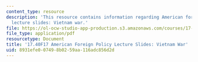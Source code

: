 ```yaml
---
content_type: resource
description: 'This resource contains information regarding American foreign policy
  lecture slides: Vietnam war.'
file: https://ol-ocw-studio-app-production.s3.amazonaws.com/courses/17-40-american-foreign-policy-past-present-and-future-fall-2017/8931efe007498b0259aa116adc856d2d_MIT17_40F17_VietnamWar.pdf
file_type: application/pdf
resourcetype: Document
title: '17.40F17 American Foreign Policy Lecture Slides: Vietnam War'
uid: 8931efe0-0749-8b02-59aa-116adc856d2d
---
```

